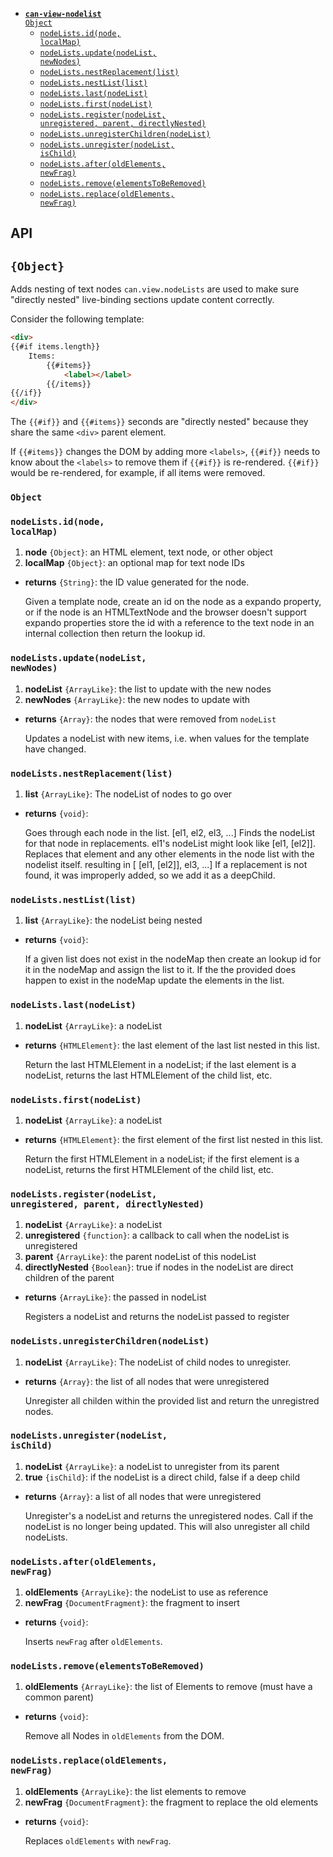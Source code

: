
- <code>[__can-view-nodelist__ Object](#can-view-nodelist-object)</code>
  - <code>[nodeLists.id(node, localMap)](#nodelistsidnode-localmap)</code>
  - <code>[nodeLists.update(nodeList, newNodes)](#nodelistsupdatenodelist-newnodes)</code>
  - <code>[nodeLists.nestReplacement(list)](#nodelistsnestreplacementlist)</code>
  - <code>[nodeLists.nestList(list)](#nodelistsnestlistlist)</code>
  - <code>[nodeLists.last(nodeList)](#nodelistslastnodelist)</code>
  - <code>[nodeLists.first(nodeList)](#nodelistsfirstnodelist)</code>
  - <code>[nodeLists.register(nodeList, unregistered, parent, directlyNested)](#nodelistsregisternodelist-unregistered-parent-directlynested)</code>
  - <code>[nodeLists.unregisterChildren(nodeList)](#nodelistsunregisterchildrennodelist)</code>
  - <code>[nodeLists.unregister(nodeList, isChild)](#nodelistsunregisternodelist-ischild)</code>
  - <code>[nodeLists.after(oldElements, newFrag)](#nodelistsafteroldelements-newfrag)</code>
  - <code>[nodeLists.remove(elementsToBeRemoved)](#nodelistsremoveelementstoberemoved)</code>
  - <code>[nodeLists.replace(oldElements, newFrag)](#nodelistsreplaceoldelements-newfrag)</code>

## API

##  `{Object}`

Adds nesting of text nodes 
`can.view.nodeLists` are used to make sure "directly nested" live-binding
sections update content correctly.

Consider the following template:

```html
<div>
{{#if items.length}}
    Items:
        {{#items}}
            <label></label>
        {{/items}}
{{/if}}
</div>
```

The `{{#if}}` and `{{#items}}` seconds are "directly nested" because
they share the same `<div>` parent element.

If `{{#items}}` changes the DOM by adding more `<labels>`,
`{{#if}}` needs to know about the `<labels>` to remove them
if `{{#if}}` is re-rendered.  `{{#if}}` would be re-rendered, for example, if
all items were removed.




### <code>Object</code>


### <code>nodeLists.id(node, localMap)</code>


1. __node__ <code>{Object}</code>:
  an HTML element, text node, or other object
1. __localMap__ <code>{Object}</code>:
  an optional map for text node IDs

- __returns__ <code>{String}</code>:
  the ID value generated for the node.
  
  Given a template node, create an id on the node as a expando
  property, or if the node is an HTMLTextNode and the browser
  doesn't support expando properties store the id with a
  reference to the text node in an internal collection then return
  the lookup id.
  
  

### <code>nodeLists.update(nodeList, newNodes)</code>



1. __nodeList__ <code>{ArrayLike}</code>:
  the list to update with the new nodes
1. __newNodes__ <code>{ArrayLike}</code>:
  the new nodes to update with
    

- __returns__ <code>{Array}</code>:
  the nodes that were removed from `nodeList`
  
     Updates a nodeList with new items, i.e. when values for the template have changed.
  

### <code>nodeLists.nestReplacement(list)</code>


1. __list__ <code>{ArrayLike}</code>:
  The nodeList of nodes to go over

- __returns__ <code>{void}</code>:
  
  
   Goes through each node in the list. [el1, el2, el3, ...]
  Finds the nodeList for that node in replacements.  el1's nodeList might look like [el1, [el2]].
  Replaces that element and any other elements in the node list with the
  nodelist itself. resulting in [ [el1, [el2]], el3, ...]
  If a replacement is not found, it was improperly added, so we add it as a deepChild.
  

### <code>nodeLists.nestList(list)</code>


1. __list__ <code>{ArrayLike}</code>:
  the nodeList being nested

- __returns__ <code>{void}</code>:
  
  
  If a given list does not exist in the nodeMap then create an lookup
  id for it in the nodeMap and assign the list to it.
  If the the provided does happen to exist in the nodeMap update the
  elements in the list.
  

### <code>nodeLists.last(nodeList)</code>


1. __nodeList__ <code>{ArrayLike}</code>:
  a nodeList

- __returns__ <code>{HTMLElement}</code>:
  the last element of the last list nested in this list.
  
  Return the last HTMLElement in a nodeList; if the last
  element is a nodeList, returns the last HTMLElement of
  the child list, etc.
  

### <code>nodeLists.first(nodeList)</code>


1. __nodeList__ <code>{ArrayLike}</code>:
  a nodeList

- __returns__ <code>{HTMLElement}</code>:
  the first element of the first list nested in this list.
  
  Return the first HTMLElement in a nodeList; if the first
  element is a nodeList, returns the first HTMLElement of
  the child list, etc.
  

### <code>nodeLists.register(nodeList, unregistered, parent, directlyNested)</code>


1. __nodeList__ <code>{ArrayLike}</code>:
  a nodeList
1. __unregistered__ <code>{function}</code>:
  a callback to call when the nodeList is unregistered
1. __parent__ <code>{ArrayLike}</code>:
  the parent nodeList of this nodeList
1. __directlyNested__ <code>{Boolean}</code>:
  true if nodes in the nodeList are direct children of the parent

- __returns__ <code>{ArrayLike}</code>:
  the passed in nodeList
  
  Registers a nodeList and returns the nodeList passed to register
  

### <code>nodeLists.unregisterChildren(nodeList)</code>


1. __nodeList__ <code>{ArrayLike}</code>:
  The nodeList of child nodes to unregister.

- __returns__ <code>{Array}</code>:
  the list of all nodes that were unregistered
  
  Unregister all childen within the provided list and return the
  unregistred nodes.
  

### <code>nodeLists.unregister(nodeList, isChild)</code>


1. __nodeList__ <code>{ArrayLike}</code>:
  a nodeList to unregister from its parent
1. __true__ <code>{isChild}</code>:
  if the nodeList is a direct child, false if a deep child

- __returns__ <code>{Array}</code>:
  a list of all nodes that were unregistered
  
  Unregister's a nodeList and returns the unregistered nodes.
  Call if the nodeList is no longer being updated. This will
  also unregister all child nodeLists.
  

### <code>nodeLists.after(oldElements, newFrag)</code>


1. __oldElements__ <code>{ArrayLike}</code>:
  the nodeList to use as reference
1. __newFrag__ <code>{DocumentFragment}</code>:
  the fragment to insert

- __returns__ <code>{void}</code>:
  
  
  Inserts `newFrag` after `oldElements`.
  
   

### <code>nodeLists.remove(elementsToBeRemoved)</code>


1. __oldElements__ <code>{ArrayLike}</code>:
  the list of Elements to remove (must have a common parent)

- __returns__ <code>{void}</code>:
  
  
  Remove all Nodes in `oldElements` from the DOM.
  
   

### <code>nodeLists.replace(oldElements, newFrag)</code>


1. __oldElements__ <code>{ArrayLike}</code>:
  the list elements to remove
1. __newFrag__ <code>{DocumentFragment}</code>:
  the fragment to replace the old elements

- __returns__ <code>{void}</code>:
  
  
  Replaces `oldElements` with `newFrag`.
  
   
